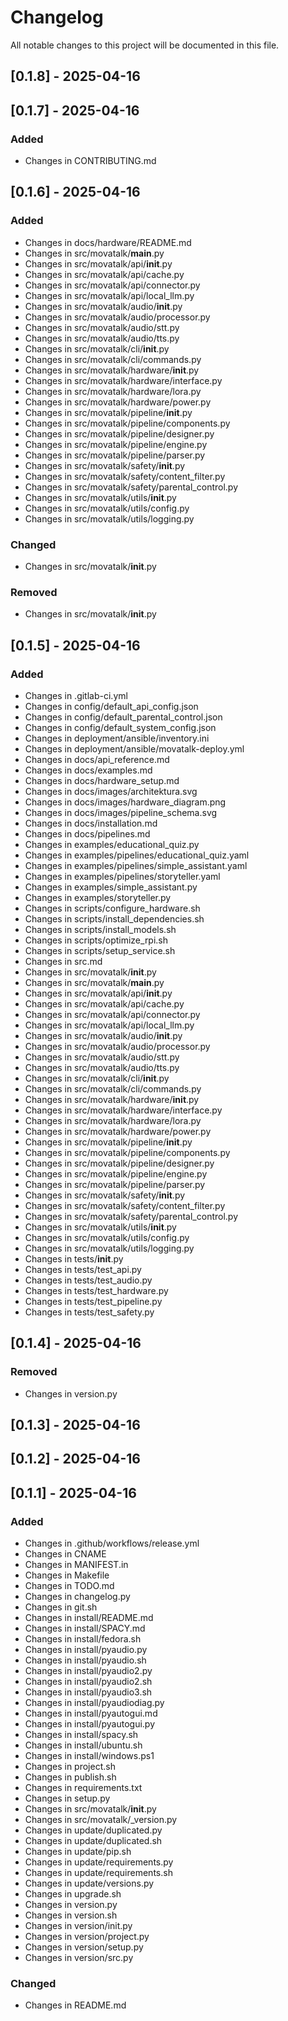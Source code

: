 # Changelog

All notable changes to this project will be documented in this file.

## [0.1.8] - 2025-04-16

## [0.1.7] - 2025-04-16

### Added
- Changes in CONTRIBUTING.md

## [0.1.6] - 2025-04-16

### Added
- Changes in docs/hardware/README.md
- Changes in src/movatalk/__main__.py
- Changes in src/movatalk/api/__init__.py
- Changes in src/movatalk/api/cache.py
- Changes in src/movatalk/api/connector.py
- Changes in src/movatalk/api/local_llm.py
- Changes in src/movatalk/audio/__init__.py
- Changes in src/movatalk/audio/processor.py
- Changes in src/movatalk/audio/stt.py
- Changes in src/movatalk/audio/tts.py
- Changes in src/movatalk/cli/__init__.py
- Changes in src/movatalk/cli/commands.py
- Changes in src/movatalk/hardware/__init__.py
- Changes in src/movatalk/hardware/interface.py
- Changes in src/movatalk/hardware/lora.py
- Changes in src/movatalk/hardware/power.py
- Changes in src/movatalk/pipeline/__init__.py
- Changes in src/movatalk/pipeline/components.py
- Changes in src/movatalk/pipeline/designer.py
- Changes in src/movatalk/pipeline/engine.py
- Changes in src/movatalk/pipeline/parser.py
- Changes in src/movatalk/safety/__init__.py
- Changes in src/movatalk/safety/content_filter.py
- Changes in src/movatalk/safety/parental_control.py
- Changes in src/movatalk/utils/__init__.py
- Changes in src/movatalk/utils/config.py
- Changes in src/movatalk/utils/logging.py

### Changed
- Changes in src/movatalk/__init__.py

### Removed
- Changes in src/movatalk/__init__.py

## [0.1.5] - 2025-04-16

### Added
- Changes in .gitlab-ci.yml
- Changes in config/default_api_config.json
- Changes in config/default_parental_control.json
- Changes in config/default_system_config.json
- Changes in deployment/ansible/inventory.ini
- Changes in deployment/ansible/movatalk-deploy.yml
- Changes in docs/api_reference.md
- Changes in docs/examples.md
- Changes in docs/hardware_setup.md
- Changes in docs/images/architektura.svg
- Changes in docs/images/hardware_diagram.png
- Changes in docs/images/pipeline_schema.svg
- Changes in docs/installation.md
- Changes in docs/pipelines.md
- Changes in examples/educational_quiz.py
- Changes in examples/pipelines/educational_quiz.yaml
- Changes in examples/pipelines/simple_assistant.yaml
- Changes in examples/pipelines/storyteller.yaml
- Changes in examples/simple_assistant.py
- Changes in examples/storyteller.py
- Changes in scripts/configure_hardware.sh
- Changes in scripts/install_dependencies.sh
- Changes in scripts/install_models.sh
- Changes in scripts/optimize_rpi.sh
- Changes in scripts/setup_service.sh
- Changes in src.md
- Changes in src/movatalk/__init__.py
- Changes in src/movatalk/__main__.py
- Changes in src/movatalk/api/__init__.py
- Changes in src/movatalk/api/cache.py
- Changes in src/movatalk/api/connector.py
- Changes in src/movatalk/api/local_llm.py
- Changes in src/movatalk/audio/__init__.py
- Changes in src/movatalk/audio/processor.py
- Changes in src/movatalk/audio/stt.py
- Changes in src/movatalk/audio/tts.py
- Changes in src/movatalk/cli/__init__.py
- Changes in src/movatalk/cli/commands.py
- Changes in src/movatalk/hardware/__init__.py
- Changes in src/movatalk/hardware/interface.py
- Changes in src/movatalk/hardware/lora.py
- Changes in src/movatalk/hardware/power.py
- Changes in src/movatalk/pipeline/__init__.py
- Changes in src/movatalk/pipeline/components.py
- Changes in src/movatalk/pipeline/designer.py
- Changes in src/movatalk/pipeline/engine.py
- Changes in src/movatalk/pipeline/parser.py
- Changes in src/movatalk/safety/__init__.py
- Changes in src/movatalk/safety/content_filter.py
- Changes in src/movatalk/safety/parental_control.py
- Changes in src/movatalk/utils/__init__.py
- Changes in src/movatalk/utils/config.py
- Changes in src/movatalk/utils/logging.py
- Changes in tests/__init__.py
- Changes in tests/test_api.py
- Changes in tests/test_audio.py
- Changes in tests/test_hardware.py
- Changes in tests/test_pipeline.py
- Changes in tests/test_safety.py

## [0.1.4] - 2025-04-16

### Removed
- Changes in version.py

## [0.1.3] - 2025-04-16

## [0.1.2] - 2025-04-16

## [0.1.1] - 2025-04-16

### Added
- Changes in .github/workflows/release.yml
- Changes in CNAME
- Changes in MANIFEST.in
- Changes in Makefile
- Changes in TODO.md
- Changes in changelog.py
- Changes in git.sh
- Changes in install/README.md
- Changes in install/SPACY.md
- Changes in install/fedora.sh
- Changes in install/pyaudio.py
- Changes in install/pyaudio.sh
- Changes in install/pyaudio2.py
- Changes in install/pyaudio2.sh
- Changes in install/pyaudio3.sh
- Changes in install/pyaudiodiag.py
- Changes in install/pyautogui.md
- Changes in install/pyautogui.py
- Changes in install/spacy.sh
- Changes in install/ubuntu.sh
- Changes in install/windows.ps1
- Changes in project.sh
- Changes in publish.sh
- Changes in requirements.txt
- Changes in setup.py
- Changes in src/movatalk/__init__.py
- Changes in src/movatalk/_version.py
- Changes in update/duplicated.py
- Changes in update/duplicated.sh
- Changes in update/pip.sh
- Changes in update/requirements.py
- Changes in update/requirements.sh
- Changes in update/versions.py
- Changes in upgrade.sh
- Changes in version.py
- Changes in version.sh
- Changes in version/init.py
- Changes in version/project.py
- Changes in version/setup.py
- Changes in version/src.py

### Changed
- Changes in README.md

